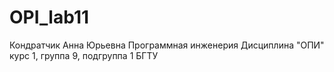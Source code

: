# OPI_lab11
Кондратчик 
Анна 
Юрьевна 
Программная инженерия
Дисциплина "ОПИ"
курс 1, группа 9, подгруппа 1
БГТУ

